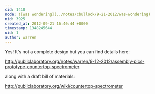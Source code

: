 ```yaml
---
cid: 1418
node: ![was wondering](../notes/cbullock/9-21-2012/was-wondering)
nid: 3925
created_at: 2012-09-21 16:40:44 +0000
timestamp: 1348245644
uid: 1
author: warren
---
```


Yes! It's not a complete design but you can find details here: 

http://publiclaboratory.org/notes/warren/9-12-2012/assembly-pics-prototype-countertop-spectrometer

along with a draft bill of materials: 

http://publiclaboratory.org/wiki/countertop-spectrometer